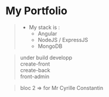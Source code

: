 # My Portfolio

> - My stack is :
>   - Angular
>   - NodeJS / ExpressJS
>   - MongoDB

> under build
> developp  
> create-front  
> create-back  
> front-admin

> bloc 2 => for Mr Cyrille Constantin
